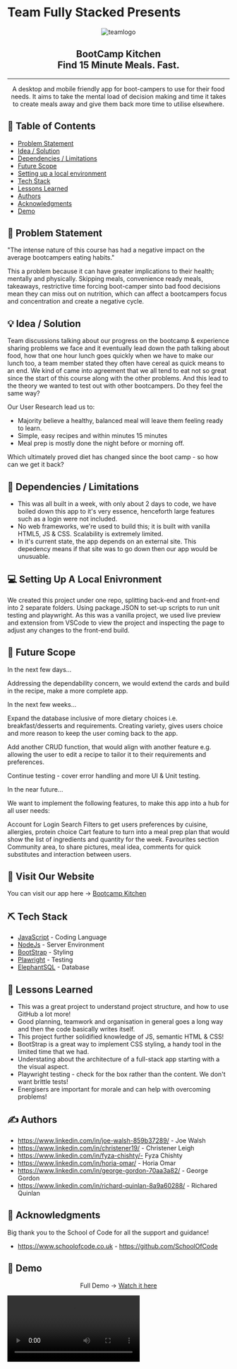 # Team Fully Stacked Presents

<p align="center">
  <img src="https://i.postimg.cc/bNtQCg27/logo.png" alt="teamlogo">
</p>

<h2 align="center"> BootCamp Kitchen <br> Find 15 Minute Meals. Fast. </h2>

---

<p align="center"> 
A desktop and mobile friendly app for boot-campers to use for their food needs. It aims to take the mental load of decision making and time it takes to create meals away and give them back more time to utilise elsewhere.
</p>

## 📝 Table of Contents

- [Problem Statement](#problem_statement)
- [Idea / Solution](#idea)
- [Dependencies / Limitations](#limitations)
- [Future Scope](#future_scope)
- [Setting up a local environment](#getting_started)
- [Tech Stack](#tech_stack)
- [Lessons Learned](#lessons_learned)
- [Authors](#authors)
- [Acknowledgments](#acknowledgments)
- [Demo](#demo)

## 🧐 Problem Statement <a name = "problem_statement"></a>

"The intense nature of this course has had a negative impact on the average bootcampers eating habits."

This a problem because it can have greater implications to their health; mentally and physically. Skipping meals, convenience ready meals, takeaways, restrictive time forcing boot-camper sinto bad food decisions mean they can miss out on nutrition, which can affect a bootcampers focus and concentration and create a negative cycle.

## 💡 Idea / Solution <a name = "idea"></a>

Team discussions talking about our progress on the bootcamp & experience sharing problems we face and it eventually lead down the path talking about food, how that one hour lunch goes quickly when we have to make our lunch too, a team member stated they often have cereal as quick means to an end. We kind of came into agreement that we all tend to eat not so great since the start of this course along with the other problems. And this lead to the theory we wanted to test out with other bootcampers. Do they feel the same way?

Our User Research lead us to:

- Majority believe a healthy, balanced meal will leave them feeling ready to learn.
- Simple, easy recipes and within minutes 15 minutes
- Meal prep is mostly done the night before or morning off.

Which ultimately proved diet has changed since the boot camp - so how can we get it back?

## 🛑 Dependencies / Limitations <a name = "limitations"></a>

- This was all built in a week, with only about 2 days to code, we have boiled down this app to it's very essence, henceforth large features such as a login were not included.
- No web frameworks, we're used to build this; it is built with vanilla HTML5, JS & CSS. Scalability is extremely limited.
- In it's current state, the app depends on an external site. This depedency means if that site was to go down then our app would be unusuable.

## 💻 Setting Up A Local Enivronment <a name = "getting_started"></a>

We created this project under one repo, splitting back-end and front-end into 2 separate folders. Using package.JSON to set-up scripts to run unit testing and playwright. As this was a vanilla project, we used live preview and extension from VSCode to view the project and inspecting the page to adjust any changes to the front-end build.

## 🚀 Future Scope <a name = "future_scope"></a>

In the next few days...

Addressing the dependability concern, we would extend the cards and build in the recipe, make a more complete app.

In the next few weeks...

Expand the database inclusive of more dietary choices i.e. breakfast/desserts and requirements. Creating variety, gives users choice and more reason to keep the user coming back to the app.

Add another CRUD function, that would align with another feature e.g. allowing the user to edit a recipe to tailor it to their requirements and preferences.

Continue testing - cover error handling and more UI & Unit testing.

In the near future...

We want to implement the following features, to make this app into a hub for all user needs:

Account for Login
Search Filters to get users preferences by cuisine, allergies, protein choice
Cart feature to turn into a meal prep plan that would show the list of ingredients and quantity for the week.
Favourites section
Community area, to share pictures, meal idea, comments for quick substitutes and interaction between users.

## 🏁 Visit Our Website <a name = "vist_our_website"></a>

You can visit our app here -> <a href="https://bc15-w8-project-front-end-fully-stacked.vercel.app">Bootcamp Kitchen</a>

## ⛏️ Tech Stack <a name = "tech_stack"></a>

- [JavaScript](https://www.javascript.com/) - Coding Language
- [NodeJs](https://nodejs.org/en/) - Server Environment
- [BootStrap](https://getbootstrap.com/) - Styling
- [Plawright](https://playwright.dev/) - Testing
- [ElephantSQL](https://www.postgresql.org) - Database

## 🏫 Lessons Learned <a name = "lessons_learned"></a>

- This was a great project to understand project structure, and how to use GitHub a lot more!
- Good planning, teamwork and organisation in general goes a long way and then the code basically writes itself.
- This project further solidified knowledge of JS, semantic HTML & CSS!
- BootStrap is a great way to implement CSS styling, a handy tool in the limited time that we had.
- Understating about the architecture of a full-stack app starting with a the visual aspect.
- Playwright testing - check for the box rather than the content. We don't want brittle tests!
- Energisers are important for morale and can help with overcoming problems!

## ✍️ Authors <a name = "authors"></a>

- https://www.linkedin.com/in/joe-walsh-859b37289/ - Joe Walsh
- https://www.linkedin.com/in/christener19/ - Christener Leigh
- https://www.linkedin.com/in/fyza-chishty/- Fyza Chishty
- https://www.linkedin.com/in/horia-omar/ - Horia Omar
- https://www.linkedin.com/in/george-gordon-70aa3a82/ - George Gordon
- https://www.linkedin.com/in/richard-quinlan-8a9a60288/ - Richared Quinlan

## 🎉 Acknowledgments <a name = "acknowledgments"></a>

Big thank you to the School of Code for all the support and guidance!

- https://www.schoolofcode.co.uk - https://github.com/SchoolOfCode

## 🎥 Demo <a name = "demo"></a>

<p align="center">Full Demo -> <a href="https://www.youtube.com/watch?v=jeiKJ8VyNKQ">Watch it here</a></p>

<video align="center" src=""/>
